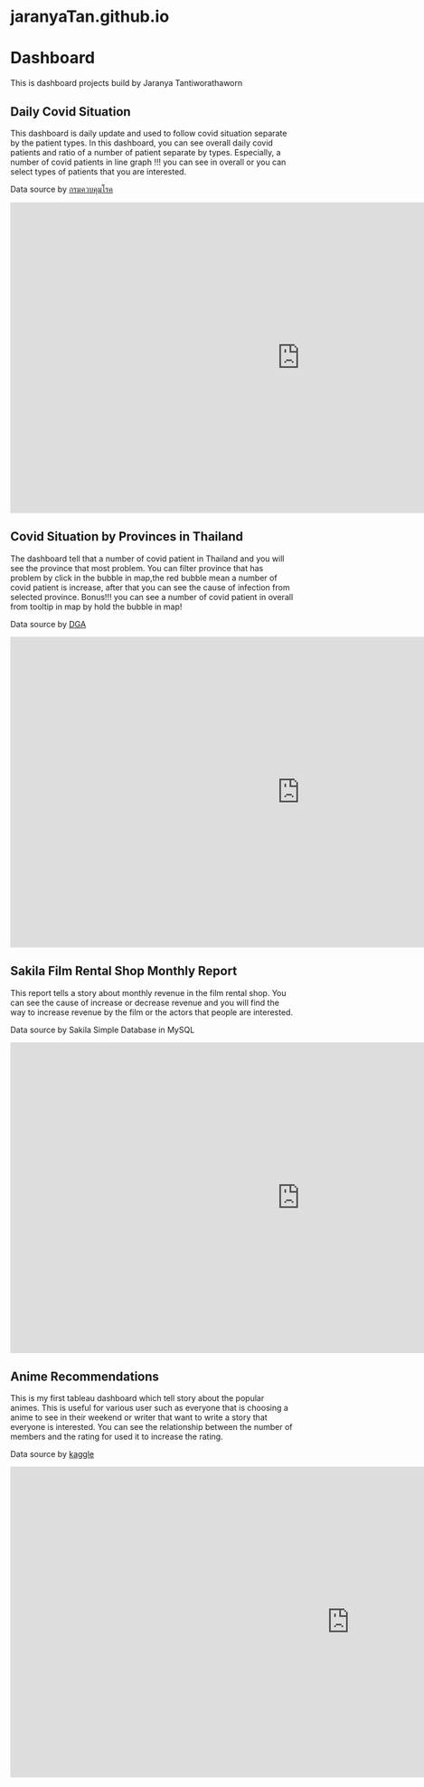 # jaranyaTan.github.io

<h1>Dashboard</h1>
<p>This is dashboard projects build by Jaranya Tantiworathaworn </p>
<h2>Daily Covid Situation </h2>

<p>This dashboard is daily update and used to follow covid situation separate by the patient types. 
In this dashboard, you can see overall daily covid patients and ratio of a number of patient separate by types. 
Especially, a number of covid patients in line graph !!! you can see in overall or you can select types of patients that you are interested.</p>
<p align ='left'> Data source by <a href = "https://covid19.th-stat.com/en/api" target = "_blank"> กรมควบคุมโรค </a></p>

<p align = 'center'>
<iframe width="1024" height="550" src="https://app.powerbi.com/view?r=eyJrIjoiY2FiYzA2MjItY2JkYy00NTE3LTg2NWEtNDM1NGJmNmU0YjU0IiwidCI6IjNhYjIwNWZhLTVjMWUtNDc2Yi04NDcyLWU5ZjIyZTM2MzhlZCIsImMiOjEwfQ%3D%3D&pageName=ReportSection" frameborder="0" allowFullScreen="true"></iframe>
</p>
	
<h2>Covid Situation by Provinces in Thailand</h2>
<p>The dashboard tell that a number of covid patient in Thailand and you will see the province that most problem. You can filter province that has problem by click in the bubble in map,the red bubble mean a number of covid patient is increase, 
after that you can see the cause of infection from selected province. Bonus!!! you can see a number of covid patient in overall from tooltip in map by hold the bubble in map! 
</p>
<p align ='left'> Data source by <a href = "https://data.go.th/dataset/covid-19-daily" target = "_blank"> DGA </a></p>
<p align = 'center'>
<iframe width="1024" height="550" src="https://app.powerbi.com/view?r=eyJrIjoiNjQ5ZjIwYTQtMzgwOC00NjM5LTlhZGMtMGVmNGQ3YjJhY2UxIiwidCI6IjNhYjIwNWZhLTVjMWUtNDc2Yi04NDcyLWU5ZjIyZTM2MzhlZCIsImMiOjEwfQ%3D%3D" frameborder="0" allowFullScreen="true"></iframe>
</p>

<h2>Sakila Film Rental Shop Monthly Report</h2>
<p>This report tells a story about monthly revenue in the film rental shop. You can see the cause of increase or decrease revenue and you will find the way to increase revenue by the film or the actors that people are interested.
</p>
<p>Data source by Sakila Simple Database in MySQL</p>
<p align = 'center'>
<iframe width="1024" height="550" src="https://app.powerbi.com/view?r=eyJrIjoiODQ4ZTk1ZGYtZmU3NS00NzMwLTk5MjgtZTg1MTg5ZWUxNWEzIiwidCI6IjNhYjIwNWZhLTVjMWUtNDc2Yi04NDcyLWU5ZjIyZTM2MzhlZCIsImMiOjEwfQ%3D%3D&pageName=ReportSection" frameborder="0" allowFullScreen="true"></iframe>
</p>

<h2>Anime Recommendations</h2>
<p> This is my first tableau dashboard which tell story about the popular animes. This is useful for various user such as everyone that is choosing a anime to see in their weekend or writer that want to write a story that everyone is interested. You can see the relationship 
between the number of members and the rating for used it to increase the rating.</p>
<p>Data source by <a href = "https://www.kaggle.com/CooperUnion/anime-recommendations-database" target="_blank">kaggle</a></p>

<p align = 'center'>
<iframe width="1200" height="550" src="https://public.tableau.com/views/AnimeRecommendations/Dashboard1?:language=en&:display_count=y&:origin=viz_share_link:showVizHome=no&:embed=true" frameborder="0" allowFullScreen="true"></iframe>
</p>
